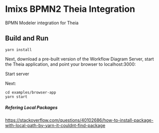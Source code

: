 # Imixs BPMN2 Theia Integration

BPMN Modeler integration for Theia


## Build and Run 

	yarn install

Next, download a pre-built version of the Workflow Diagram Server, start the Theia application, and point your browser to localhost:3000:


Start server

Next:

	cd examples/browser-app
	yarn start

	
##### Refering Local Packages

https://stackoverflow.com/questions/40102686/how-to-install-package-with-local-path-by-yarn-it-couldnt-find-package